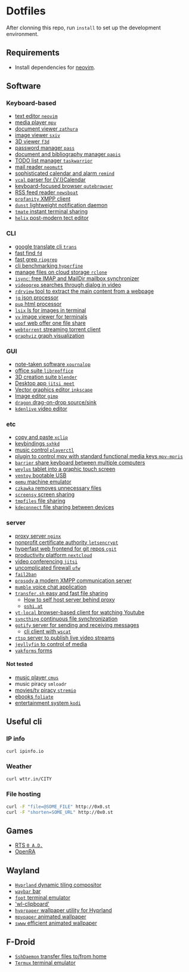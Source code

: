 # Dotfiles

After clonning this repo, run `install` to set up the development environment.

## Requirements

- Install dependencies for [neovim](https://github.com/neovim/neovim).

## Software

### Keyboard-based

- [text editor `neovim`](https://neovim.io/)
- [media player `mpv`](https://mpv.io/)
- [document viewer `zathura`](https://pwmt.org/projects/zathura/)
- [image viewer `sxiv`](https://github.com/muennich/sxiv)
- [3D viewer `f3d`](https://f3d-app.github.io/f3d/)
- [password manager `pass`](https://www.passwordstore.org/)
- [document and bibliography manager `papis`](https://github.com/papis/papis)
- [TODO list manager `taskwarrior`](https://taskwarrior.org/)
- [mail reader `neomutt`](https://neomutt.org/)
- [sophisticated calendar and alarm `remind`](https://dianne.skoll.ca/projects/remind/)
- [`vcal` parser for {V,I}Calendar](https://waynemorrison.com/software/vcal)
- [keyboard-focused browser `qutebrowser`](https://qutebrowser.org/)
- [RSS feed reader `newsboat`](https://newsboat.org/)
- [`profanity` XMPP client](https://profanity-im.github.io/)
- [`dunst` lightweight notification daemon](https://dunst-project.org/)
- [`tmate` instant terminal sharing](https://tmate.io/)
- [`helix` post-modern tect editor](https://helix-editor.com/)

### CLI

- [google translate cli `trans`](https://github.com/soimort/translate-shell/)
- [fast find `fd`](https://github.com/sharkdp/fd)
- [fast grep `ripgrep`](https://github.com/BurntSushi/ripgrep)
- [cli benchmarking `hyperfine`](https://github.com/sharkdp/hyperfine)
- [manage files on cloud storage `rclone`](https://rclone.org/)
- [`isync`: free IMAP and MailDir mailbox synchronizer](https://isync.sourceforge.io/)
- [`videogrep` searches through dialog in video](https://antiboredom.github.io/videogrep/)
- [`rdrview` tool to extract the main content from a webpage](https://github.com/eafer/rdrview)
- [`jq` json processor](https://stedolan.github.io/jq/)
- [`pup` html processor](https://github.com/ericchiang/pup)
- [`lsix` ls for images in terminal](https://github.com/hackerb9/lsix)
- [`vv` image viewer for terminals](https://github.com/hackerb9/vv)
- [`woof` web offer one file share](http://www.home.unix-ag.org/simon/woof.html)
- [`webtorrent` streaming torrent client](https://github.com/webtorrent/webtorrent)
- [`graphviz` graph visualization](https://graphviz.org/)

### GUI

- [note-taken software `xournalpp`](https://xournalpp.github.io/)
- [office suite `libreoffice`](https://www.libreoffice.org/)
- [3D creation suite `blender`](https://www.blender.org/)
- [Desktop app `jitsi meet`](https://github.com/jitsi/jitsi-meet-electron)
- [Vector graphics editor `inkscape`](https://inkscape.org/)
- [Image editor `gimp`](https://www.gimp.org/)
- [`dragon` drag-on-drop source/sink](https://github.com/mwh/dragon)
- [`kdenlive` video editor](https://kdenlive.org/en/)

### etc

- [copy and paste `xclip`](https://github.com/astrand/xclip)
- [keybindings `sxhkd`](https://github.com/baskerville/sxhkd)
- [music control `playerctl`](https://github.com/altdesktop/playerctl)
- [plugin to control mpv with standard functional media keys `mpv-mpris`](https://github.com/hoyon/mpv-mpris)
- [`barrier` share keyboard between multiple computers](https://github.com/debauchee/barrier)
- [`weylus` tablet into a graphic touch screen](https://github.com/H-M-H/Weylus)
- [`ventoy` bootable USB](https://www.ventoy.net/en/index.html)
- [`qemu` machine emulator](https://www.qemu.org/)
- [`czkawka` removes unnecessary files](https://github.com/qarmin/czkawka)
- [`screensy` screen sharing](https://github.com/screensy/screensy)
- [`tmpfiles` file sharing](https://tmpfiles.org/)
- [`kdeconnect` file sharing between devices](https://kdeconnect.kde.org/)

### server

- [proxy server `nginx`](https://nginx.org/en/)
- [nonprofit certificate authority `letsencrypt`](https://letsencrypt.org/)
- [hyperfast web frontend for git repos `cgit`](https://git.zx2c4.com/cgit/about/)
- [productivity platform `nextcloud`](https://nextcloud.com/)
- [video conferencing `jitsi`](https://jitsi.org/)
- [uncomplicated firewall `ufw`]()
- [`fail2ban`](https://www.fail2ban.org/wiki/index.php/Main_Page)
- [`prosody` a modern XMPP communication server](https://prosody.im/)
- [`mumble` voice chat application](https://www.mumble.info/)
- [`transfer.sh` easy and fast file sharing](https://github.com/dutchcoders/transfer.sh)
  - [How to self host server behind proxy](https://github.com/dutchcoders/transfer.sh/issues/458)
  - [`oshi.at`](https://github.com/somenonymous/OshiUpload)
- [`yt-local` browser-based client for watching Youtube](https://git.sr.ht/~heckyel/yt-local)
- [`syncthing` continuous file synchronization](https://syncthing.net/)
- [`gotify` server for sending and receiving messages](https://gotify.net/)
  - [cli client with `wscat`](https://github.com/gotify/server/issues/255)
- [`rtsp` server to publish live video streams](https://github.com/aler9/rtsp-simple-server)
- [`jeyllyfin` to control of media](https://jellyfin.org/)
- [`yakforms` forms](https://yakforms.org/)

#### Not tested

- [music player `cmus`](https://cmus.github.io/)
- music piracy `smloadr`
- [movies/tv piracy `stremio`](https://www.stremio.com/)
- [ebooks `foliate`](https://johnfactotum.github.io/foliate/)
- [entertainment system `kodi`](https://kodi.tv/)

## Useful cli

### IP info

```bash
curl ipinfo.io
```

### Weather

```bash
curl wttr.in/CITY
```

### File hosting

```bash
curl -F "file=@SOME_FILE" http://0x0.st
curl -F "shorten=SOME_URL" http://0x0.st
```

## Games

- [RTS `0 A.D.`](https://play0ad.com/)
- [OpenRA](https://www.openra.net/)

## Wayland

- [`Hyprland` dynamic tiling compositor](https://hyprland.org/)
- [`waybar` bar](https://github.com/Alexays/Waybar)
- [`foot` terminal emulator](https://codeberg.org/dnkl/foot)
- ['wl-clipboard'](https://github.com/bugaevc/wl-clipboard)
- [`hyprpaper` wallpaper utility for Hyprland](https://github.com/hyprwm/hyprpaper)
- [`mpvpaper` animated wallpaper](https://github.com/GhostNaN/mpvpaper)
- [`swww` efficient animated wallpaper](https://github.com/Horus645/swww)

## F-Droid

- [`SshDaemon` transfer files to/from home](https://f-droid.org/en/packages/com.daemon.ssh/)
- [`Termux` terminal emulator](https://termux.dev/en/)
